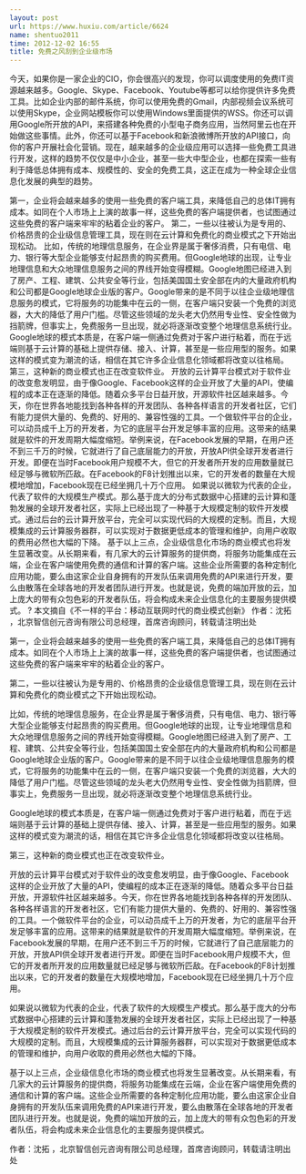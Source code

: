 ```yaml
---
layout: post
url: https://www.huxiu.com/article/6624
name: shentuo2011
time: 2012-12-02 16:55
title: 免费之风刮到企业级市场
---
```

今天，如果你是一家企业的CIO，你会很高兴的发现，你可以调度使用的免费IT资源越来越多。Google、Skype、Facebook、Youtube等都可以给你提供许多免费工具。比如企业内部的邮件系统，你可以使用免费的Gmail，内部视频会议系统可以使用Skype，企业网站模板你可以使用Windows里面提供的WSS。你还可以调用Google所开放的API，来搭建各种免费的小型电子商务应用，当然阿里云也在开始做这些事情。此外，你还可以基于Facebook和新浪微博所开放的API接口，向你的客户开展社会化营销。现在，越来越多的企业级应用可以选择一些免费工具进行开发，这样的趋势不仅仅是中小企业，甚至一些大中型企业，也都在探索一些有利于降低总体拥有成本、规模性的、安全的免费工具，这正在成为一种全球企业信息化发展的典型的趋势。

第一，企业将会越来越多的使用一些免费的客户端工具，来降低自己的总体IT拥有成本。如同在个人市场上上演的故事一样，这些免费的客户端提供者，也试图通过这些免费的客户端来牢牢的粘着企业的客户。 第二，一些以往被认为是专用的、价格昂贵的企业级信息管理工具，现在则在云计算和免费化的商业模式之下开始出现松动。 比如，传统的地理信息服务，在企业界是属于奢侈消费，只有电信、电力、银行等大型企业能够支付起昂贵的购买费用。但Google地球的出现，让专业地理信息和大众地理信息服务之间的界线开始变得模糊。Google地图已经进入到了房产、工程、建筑、公共安全等行业，包括美国国土安全部在内的大量政府机构和公司都是Google地球企业版的客户。Google带来的是不同于以往企业级地理信息服务的模式，它将服务的功能集中在云的一侧，在客户端只安装一个免费的浏览器，大大的降低了用户门槛。尽管这些领域的龙头老大仍然用专业性、安全性做为挡箭牌，但事实上，免费服务一旦出现，就必将逐渐改变整个地理信息系统行业。 Google地球的模式本质是，在客户端一侧通过免费对于客户进行粘着，而在于远端则基于云计算的基础上提供存储、接入、计算，甚至是一些应用型的服务。如果这样的模式变为潮流的话，相信在其它许多企业信息化领域都将改变以往格局。 第三，这种新的商业模式也正在改变软件业。 开放的云计算平台模式对于软件业的改变愈发明显，由于像Google、Facebook这样的企业开放了大量的API，使编程的成本正在逐渐的降低。随着众多平台日益开放，开源软件社区越来越多。今天，你在世界各地能找到各种各样的开发团队、各种各样语言的开发者社区，它们有能力提供大量的、免费的、好用的、兼容性强的工具。一个做软件平台的企业，可以动员成千上万的开发者，为它的底层平台开发足够丰富的应用。这带来的结果就是软件的开发周期大幅度缩短。举例来说，在Facebook发展的早期，在用户还不到三千万的时候，它就进行了自己底层能力的开放，开放API供全球开发者进行开发。即便在当时Facebook用户规模不大，但它的开发者所开发的应用数量就已经足够与微软所匹敌。在Facebook的F8计划推出以来，它的开发者的数量在大规模地增加，Facebook现在已经坐拥几十万个应用。 如果说以微软为代表的企业，代表了软件的大规模生产模式。那么基于庞大的分布式数据中心搭建的云计算和蓬勃发展的全球开发者社区，实际上已经出现了一种基于大规模定制的软件开发模式。通过后台的云计算开放平台，完全可以实现代码的大规模的定制。而且，大规模集成的云计算服务器群，可以实现对于数据更低成本的管理和维护，向用户收取的费用必然也大幅的下降。 基于以上三点，企业级信息化市场的商业模式也将发生显著改变。从长期来看，有几家大的云计算服务的提供商，将服务功能集成在云端，企业在客户端使用免费的通信和计算的客户端。这些企业所需要的各种定制化应用功能，要么由这家企业自身拥有的开发队伍来调用免费的API来进行开发，要么由散落在全球各地的开发者团队进行开发。也就是说，免费的端加开放的云，加上庞大的带有众包色彩的开发者队伍，将会构成未来企业信息化的主要服务提供模式。 ? 本文摘自《不一样的平台：移动互联网时代的商业模式创新》 作者：沈拓 ，北京智信创元咨询有限公司总经理，首席咨询顾问，转载请注明出处

第一，企业将会越来越多的使用一些免费的客户端工具，来降低自己的总体IT拥有成本。如同在个人市场上上演的故事一样，这些免费的客户端提供者，也试图通过这些免费的客户端来牢牢的粘着企业的客户。

第二，一些以往被认为是专用的、价格昂贵的企业级信息管理工具，现在则在云计算和免费化的商业模式之下开始出现松动。

比如，传统的地理信息服务，在企业界是属于奢侈消费，只有电信、电力、银行等大型企业能够支付起昂贵的购买费用。但Google地球的出现，让专业地理信息和大众地理信息服务之间的界线开始变得模糊。Google地图已经进入到了房产、工程、建筑、公共安全等行业，包括美国国土安全部在内的大量政府机构和公司都是Google地球企业版的客户。Google带来的是不同于以往企业级地理信息服务的模式，它将服务的功能集中在云的一侧，在客户端只安装一个免费的浏览器，大大的降低了用户门槛。尽管这些领域的龙头老大仍然用专业性、安全性做为挡箭牌，但事实上，免费服务一旦出现，就必将逐渐改变整个地理信息系统行业。

Google地球的模式本质是，在客户端一侧通过免费对于客户进行粘着，而在于远端则基于云计算的基础上提供存储、接入、计算，甚至是一些应用型的服务。如果这样的模式变为潮流的话，相信在其它许多企业信息化领域都将改变以往格局。

第三，这种新的商业模式也正在改变软件业。

开放的云计算平台模式对于软件业的改变愈发明显，由于像Google、Facebook这样的企业开放了大量的API，使编程的成本正在逐渐的降低。随着众多平台日益开放，开源软件社区越来越多。今天，你在世界各地能找到各种各样的开发团队、各种各样语言的开发者社区，它们有能力提供大量的、免费的、好用的、兼容性强的工具。一个做软件平台的企业，可以动员成千上万的开发者，为它的底层平台开发足够丰富的应用。这带来的结果就是软件的开发周期大幅度缩短。举例来说，在Facebook发展的早期，在用户还不到三千万的时候，它就进行了自己底层能力的开放，开放API供全球开发者进行开发。即便在当时Facebook用户规模不大，但它的开发者所开发的应用数量就已经足够与微软所匹敌。在Facebook的F8计划推出以来，它的开发者的数量在大规模地增加，Facebook现在已经坐拥几十万个应用。

如果说以微软为代表的企业，代表了软件的大规模生产模式。那么基于庞大的分布式数据中心搭建的云计算和蓬勃发展的全球开发者社区，实际上已经出现了一种基于大规模定制的软件开发模式。通过后台的云计算开放平台，完全可以实现代码的大规模的定制。而且，大规模集成的云计算服务器群，可以实现对于数据更低成本的管理和维护，向用户收取的费用必然也大幅的下降。

基于以上三点，企业级信息化市场的商业模式也将发生显著改变。从长期来看，有几家大的云计算服务的提供商，将服务功能集成在云端，企业在客户端使用免费的通信和计算的客户端。这些企业所需要的各种定制化应用功能，要么由这家企业自身拥有的开发队伍来调用免费的API来进行开发，要么由散落在全球各地的开发者团队进行开发。也就是说，免费的端加开放的云，加上庞大的带有众包色彩的开发者队伍，将会构成未来企业信息化的主要服务提供模式。

作者：沈拓 ，北京智信创元咨询有限公司总经理，首席咨询顾问，转载请注明出处

